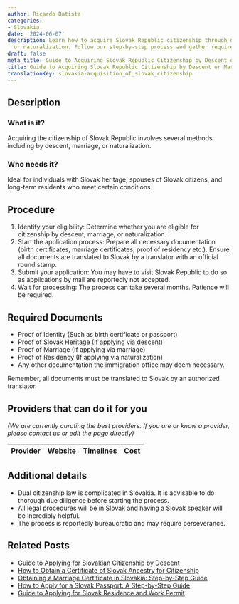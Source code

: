 ```yaml
---
author: Ricardo Batista
categories:
- Slovakia
date: '2024-06-07'
description: Learn how to acquire Slovak Republic citizenship through descent, marriage,
  or naturalization. Follow our step-by-step process and gather required documents.
draft: false
meta_title: Guide to Acquiring Slovak Republic Citizenship by Descent or Marriage
title: Guide to Acquiring Slovak Republic Citizenship by Descent or Marriage
translationKey: slovakia-acquisition_of_slovak_citizenship
---
```


## Description

### What is it?
Acquiring the citizenship of Slovak Republic involves several methods including by descent, marriage, or naturalization.

### Who needs it?
Ideal for individuals with Slovak heritage, spouses of Slovak citizens, and long-term residents who meet certain conditions.

## Procedure

1. Identify your eligibility: Determine whether you are eligible for citizenship by descent, marriage, or naturalization.
2. Start the application process: Prepare all necessary documentation (birth certificates, marriage certificates, proof of residency etc.). Ensure all documents are translated to Slovak by a translator with an official round stamp.
3. Submit your application: You may have to visit Slovak Republic to do so as applications by mail are reportedly not accepted.
4. Wait for processing: The process can take several months. Patience will be required.

## Required Documents

- Proof of Identity (Such as birth certificate or passport)
- Proof of Slovak Heritage (If applying via descent)
- Proof of Marriage (If applying via marriage)
- Proof of Residency (If applying via naturalization)
- Any other documentation the immigration office may deem necessary.

Remember, all documents must be translated to Slovak by an authorized translator.

## Providers that can do it for you

_(We are currently curating the best providers. If you are or know a provider, please contact us or edit the page directly)_

| Provider        |     Website     |     Timelines    |       Cost      |
| :-------------: | :-------------: |  :-------------: | :-------------: |

## Additional details

- Dual citizenship law is complicated in Slovakia. It is advisable to do thorough due diligence before starting the process.
- All legal procedures will be in Slovak and having a Slovak speaker will be incredibly helpful.
- The process is reportedly bureaucratic and may require perseverance.


## Related Posts

- [Guide to Applying for Slovakian Citizenship by Descent](https://tramitit.com/guides/slovakia/application_for_citizenship/)
- [How to Obtain a Certificate of Slovak Ancestry for Citizenship](https://tramitit.com/guides/slovakia/certificate_of_slovak_ancestry/)
- [Obtaining a Marriage Certificate in Slovakia: Step-by-Step Guide](https://tramitit.com/guides/slovakia/issuance_of_marriage_certificate/)
- [How to Apply for a Slovak Passport: A Step-by-Step Guide](https://tramitit.com/guides/slovakia/issuance_of_passport/)
- [Guide to Applying for Slovak Residence and Work Permit](https://tramitit.com/guides/slovakia/application_for_residence_with_work_permit/)